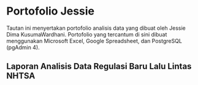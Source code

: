 # Portofolio Jessie

Tautan ini menyertakan portofolio analisis data yang dibuat oleh Jessie Dima KusumaWardhani.
Portofolio yang tercantum di sini dibuat menggunakan Microsoft Excel, Google Spreadsheet, dan PostgreSQL (pgAdmin 4).

## Laporan Analisis Data Regulasi Baru Lalu Lintas NHTSA
